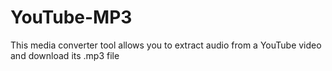 # YouTube-MP3
This media converter tool allows you to extract audio from a YouTube video and download its .mp3 file
